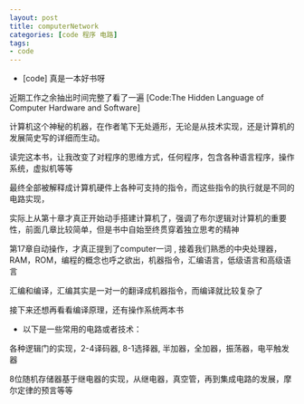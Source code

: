 ```yaml
---
layout: post
title: computerNetwork
categories: [code 程序 电路]
tags:
- code
---
```



- [code] 真是一本好书呀

近期工作之余抽出时间完整了看了一遍 [Code:The Hidden Language of Computer Hardware and Software]

计算机这个神秘的机器，在作者笔下无处遁形，无论是从技术实现，还是计算机的发展简史写的详细而生动。

读完这本书，让我改变了对程序的思维方式，任何程序，包含各种语言程序，操作系统，虚拟机等等

最终全部被解释成计算机硬件上各种可支持的指令，而这些指令的执行就是不同的电路实现，

实际上从第十章才真正开始动手搭建计算机了，强调了布尔逻辑对计算机的重要性，前面几章比较简单，但是书中自始至终贯穿着独立思考的精神

第17章自动操作，才真正提到了computer一词 , 接着我们熟悉的中央处理器，RAM，ROM，编程的概念也呼之欲出，机器指令，汇编语言，低级语言和高级语言

汇编和编译，汇编其实是一对一的翻译成机器指令，而编译就比较复杂了

接下来还想再看看编译原理，还有操作系统两本书

- 以下是一些常用的电路或者技术：

各种逻辑门的实现，2-4译码器, 8-1选择器, 半加器，全加器，振荡器，电平触发器

8位随机存储器基于继电器的实现，从继电器，真空管，再到集成电路的发展，摩尔定律的预言等等
